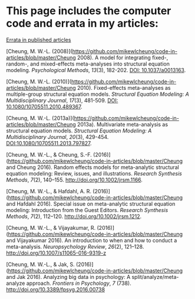 # This page includes the computer code and errata in my articles:

[Errata in published articles](./errata/errata.pdf)

[Cheung, M. W.-L. (2008)](https://github.com/mikewlcheung/code-in-articles/blob/master/Cheung 2008). A model for integrating fixed-, random-, and mixed-effects meta-analyses into structural equation modeling. *Psychological Methods*, *13*(3), 182-202. [DOI: 10.1037/a0013163](http://dx.doi.org/10.1037/a0013163).

[Cheung, M. W.-L. (2010)](https://github.com/mikewlcheung/code-in-articles/blob/master/Cheung 2010). Fixed-effects meta-analyses as multiple-group structural equation models. *Structural Equation Modeling: A Multidisciplinary Journal*, *17*(3), 481-509. [DOI: 10.1080/10705511.2010.489367](http://dx.doi.org/10.1080/10705511.2010.489367).

[Cheung, M. W.-L. (2013a)](https://github.com/mikewlcheung/code-in-articles/blob/master/Cheung 2013a). Multivariate meta-analysis as structural equation models. *Structural Equation Modeling: A Multidisciplinary Journal*, *20*(3),  429-454. [DOI:10.1080/10705511.2013.797827](http://dx.doi.org/10.1080/10705511.2013.797827).

[Cheung, M. W.-L., & Cheung, S.-F. (2016)](https://github.com/mikewlcheung/code-in-articles/blob/master/Cheung and Cheung 2016). Random effects models for meta-analytic structural equation modeling: Review, issues, and illustrations. *Research Synthesis Methods*, *7*(2), 140–155. http://doi.org/10.1002/jrsm.1166.

[Cheung, M. W.-L., & Hafdahl, A. R. (2016)](https://github.com/mikewlcheung/code-in-articles/blob/master/Cheung and Hafdahl 2016). Special issue on meta-analytic structural equation modeling: Introduction from the Guest Editors. *Research Synthesis Methods*, *7*(2), 112–120. http://doi.org/10.1002/jrsm.1212.

[Cheung, M. W.-L., & Vijayakumar, R. (2016)](https://github.com/mikewlcheung/code-in-articles/blob/master/Cheung and Vijayakumar 2016). An introduction to when and how to conduct a meta-analysis. *Neuropsychology Review*, *26*(2), 121–128. http://doi.org/10.1007/s11065-016-9319-z

[Cheung, M. W.-L., & Jak, S. (2016)](https://github.com/mikewlcheung/code-in-articles/blob/master/Cheung and Jak 2016). Analyzing big data in psychology: A split/analyze/meta-analyze approach. *Frontiers in Psychology*, *7* (738). http://doi.org/10.3389/fpsyg.2016.00738
